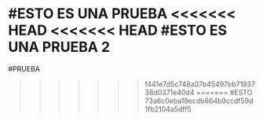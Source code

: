 #ESTO ES UNA PRUEBA
<<<<<<< HEAD
<<<<<<< HEAD
#ESTO ES UNA PRUEBA 2
=======
#PRUEBA
>>>>>>> f441e7d5c748a07b45497bb7193738d0371e40d4
=======
#ESTO 
>>>>>>> 73a6c0eba18ecdb664b9ccdf59d1fb2104a5dff5
